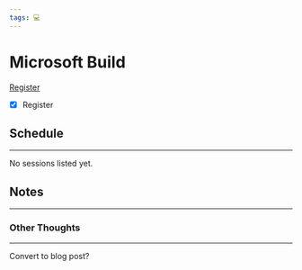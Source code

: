 ```yaml
---
tags: 💻
---
```


# Microsoft Build

[Register](https://mybuild.microsoft.com/en-US/home?wt.mc_ID=Build2022_corp_bn_oo_bn_Docs_Docs)

- [x] Register


## Schedule
---

No sessions listed yet.


## Notes
---


### Other Thoughts
---

Convert to blog post?